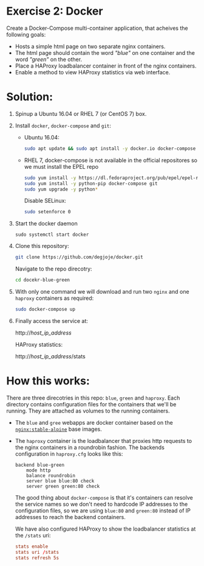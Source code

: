 Exercise 2: Docker
==================

Create a Docker-Compose multi-container application, that acheives the following goals:

- Hosts a simple html page on two separate nginx containers.
- The html page should contain the word *"blue"* on one container and the word *"green"* on the other.
- Place a HAProxy loadbalancer container in front of the nginx containers.
- Enable a method to view HAProxy statistics via web interface.


Solution:
=========

1. Spinup a Ubuntu 16.04 or RHEL 7 (or CentOS 7) box.
2. Install `docker`, `docker-compose` and `git`:

    - Ubuntu 16.04:

        ```bash
        sudo apt update && sudo apt install -y docker.io docker-compose git
        ```

    - RHEL 7, docker-compose is not available in the official repositores so we must install the EPEL repo

        ```bash
        sudo yum install -y https://dl.fedoraproject.org/pub/epel/epel-release-latest-7.noarch.rpm
        sudo yum install -y python-pip docker-compose git
        sudo yum upgrade -y python*
        ```

        Disable SELinux:

        ```bash
        sudo setenforce 0
        ```

3. Start the docker daemon

    ```
    sudo systemctl start docker
    ```

4. Clone this repository:

    ```bash
    git clone https://github.com/degjoje/docker.git
    ```

    Navigate to the repo direcotry:

    ```bash
    cd docekr-blue-green
    ```

5. With only one command we will download and run two `nginx` and one `haproxy` containers as required:

    ```bash
    sudo docker-compose up
    ```

6. Finally access the service at:

    http://*host_ip_address*

    HAProxy statistics:

    http://*host_ip_address*/stats

    
How this works:
===============

There are three direcotries in this repo: `blue`, `green` and `haproxy`.
Each directory contains configuration files for the containers that we'll be running. They are attached as volumes to the running containers.

- The `blue` and `gree` webapps are docker container based on the [`nginx:stable-alpine`](https://hub.docker.com/_/nginx/) base images.
- The `haproxy` container is the loadbalancer that proxies http requests to the nginx containers in a roundrobin fashion. The backends configuration in `haproxy.cfg` looks like this:

    ```
    backend blue-green
        mode http
        balance roundrobin
        server blue blue:80 check
        server green green:80 check
    ```

    The good thing about `docker-compose` is that it's containers can resolve the service names so we don't need to hardcode IP addresses to the configuration files, so we are using `blue:80` and `green:80` instead of IP addresses to reach the backend containers.

    We have also configured HAProxy to show the loadbalancer statistics at the `/stats` uri:

    ```conf
    stats enable 
    stats uri /stats   
    stats refresh 5s 
    ```
